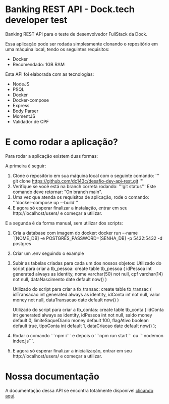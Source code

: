 # Banking REST API - Dock.tech developer test
Banking REST API para o teste de desenvolvedor FullStack da Dock.

Essa aplicação pode ser rodada simplesmente clonando o repositório em uma máquina local, tendo os seguintes requisitos:
- Docker
- Recomendado: 1GB RAM

Esta API foi elaborada com as tecnologias:
- NodeJS
- PSQL
- Docker
- Docker-compose
- Express
- Body Parser
- MomentJS
- Validador de CPF

# E como rodar a aplicação?
Para rodar a aplicação existem duas formas: 

A primeira é seguir:

1. Clone o repositório em sua máquina local com o seguinte comando:
''' git clone https://github.com/dc143c/desafio-dev-api-rest.git '''
2. Verifique se você está na branch correta rodando: '''git status''' 
Este comando deve retornar: "On branch main".
3. Uma vez que atenda os requisitos de aplicação, rode o comando:
'''docker-compose up --build'''
4. E agora só esperar finalizar a instalação, entrar em seu http://localhost/users/ e começar a utilizar.

E a segunda é da forma manual, sem utilizar dos scripts:

1. Cria a database com imagem do docker:
docker run --name ´[NOME_DB] -e POSTGRES_PASSWORD=[SENHA_DB] -p 5432:5432 -d postgres 
2. Criar um .env seguindo o example
3. Subir as tabelas criadas para cada um dos nossos objetos:
    Utilizado do script para criar a tb_pessoa:
    create table tb_pessoa (
    idPessoa int generated always as identity,
    nome varchar(50) not null,
    cpf varchar(14) not null,
    dataNascimento date default now()
    )

    Utilizado do script para criar a tb_transac:
    create table tb_transac (
    idTransacao int generated always as identity,
    idConta int not null,
    valor money not null,
    dataTransacao date default now()
    )

    Utilizado do script para criar a tb_contas:
    create table tb_conta (
        idConta int generated always as identity,
        idPessoa int not null,
        saldo money default 0,
        limiteSaqueDiario money default 100,
        flagAtivo boolean default true,
        tipoConta int default 1,
        dataCriacao date default now()
    );
4. Rodar o comando ´´´npm i´´´ e depois o ´´´npm run start´´´ ou ´´´nodemon index.js´´´.
5. E agora só esperar finalizar a inicialização, entrar em seu http://localhost/users/ e começar a utilizar.

# Nossa documentação

A documentação dessa API se encontra totalmente disponível <a href="https://github.com/dc143c/desafio-dev-api-rest/blob/main/DOC.pdf" target="_blank">clicando aqui</a>.
